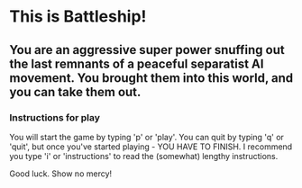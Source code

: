 # This is Battleship!

## You are an aggressive super power snuffing out the last remnants of a peaceful separatist AI movement. You brought them into this world, and you can take them out.

### Instructions for play

You will start the game by typing 'p' or 'play'. You can quit by typing 'q' or 'quit', but once you've started playing - YOU HAVE TO FINISH. I recommend you type 'i' or 'instructions' to read the (somewhat) lengthy instructions.

Good luck. Show no mercy!
